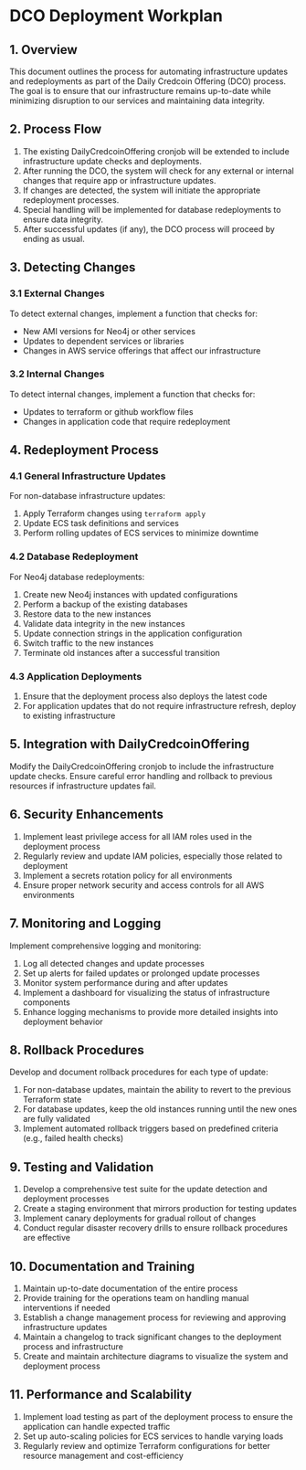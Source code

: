 # DCO Deployment Workplan

## 1. Overview

This document outlines the process for automating infrastructure updates and redeployments as part of the Daily Credcoin Offering (DCO) process. The goal is to ensure that our infrastructure remains up-to-date while minimizing disruption to our services and maintaining data integrity.

## 2. Process Flow

1. The existing DailyCredcoinOffering cronjob will be extended to include infrastructure update checks and deployments.
2. After running the DCO, the system will check for any external or internal changes that require app or infrastructure updates.
3. If changes are detected, the system will initiate the appropriate redeployment processes.
4. Special handling will be implemented for database redeployments to ensure data integrity.
5. After successful updates (if any), the DCO process will proceed by ending as usual.

## 3. Detecting Changes

### 3.1 External Changes

To detect external changes, implement a function that checks for:

- New AMI versions for Neo4j or other services
- Updates to dependent services or libraries
- Changes in AWS service offerings that affect our infrastructure

### 3.2 Internal Changes

To detect internal changes, implement a function that checks for:

- Updates to terraform or github workflow files
- Changes in application code that require redeployment

## 4. Redeployment Process

### 4.1 General Infrastructure Updates

For non-database infrastructure updates:

1. Apply Terraform changes using `terraform apply`
2. Update ECS task definitions and services
3. Perform rolling updates of ECS services to minimize downtime

### 4.2 Database Redeployment

For Neo4j database redeployments:

1. Create new Neo4j instances with updated configurations
2. Perform a backup of the existing databases
3. Restore data to the new instances
4. Validate data integrity in the new instances
5. Update connection strings in the application configuration
6. Switch traffic to the new instances
7. Terminate old instances after a successful transition

### 4.3 Application Deployments

1. Ensure that the deployment process also deploys the latest code
2. For application updates that do not require infrastructure refresh, deploy to existing infrastructure

## 5. Integration with DailyCredcoinOffering

Modify the DailyCredcoinOffering cronjob to include the infrastructure update checks. Ensure careful error handling and rollback to previous resources if infrastructure updates fail.

## 6. Security Enhancements

1. Implement least privilege access for all IAM roles used in the deployment process
2. Regularly review and update IAM policies, especially those related to deployment
3. Implement a secrets rotation policy for all environments
4. Ensure proper network security and access controls for all AWS environments

## 7. Monitoring and Logging

Implement comprehensive logging and monitoring:

1. Log all detected changes and update processes
2. Set up alerts for failed updates or prolonged update processes
3. Monitor system performance during and after updates
4. Implement a dashboard for visualizing the status of infrastructure components
5. Enhance logging mechanisms to provide more detailed insights into deployment behavior

## 8. Rollback Procedures

Develop and document rollback procedures for each type of update:

1. For non-database updates, maintain the ability to revert to the previous Terraform state
2. For database updates, keep the old instances running until the new ones are fully validated
3. Implement automated rollback triggers based on predefined criteria (e.g., failed health checks)

## 9. Testing and Validation

1. Develop a comprehensive test suite for the update detection and deployment processes
2. Create a staging environment that mirrors production for testing updates
3. Implement canary deployments for gradual rollout of changes
4. Conduct regular disaster recovery drills to ensure rollback procedures are effective

## 10. Documentation and Training

1. Maintain up-to-date documentation of the entire process
2. Provide training for the operations team on handling manual interventions if needed
3. Establish a change management process for reviewing and approving infrastructure updates
4. Maintain a changelog to track significant changes to the deployment process and infrastructure
5. Create and maintain architecture diagrams to visualize the system and deployment process

## 11. Performance and Scalability

1. Implement load testing as part of the deployment process to ensure the application can handle expected traffic
2. Set up auto-scaling policies for ECS services to handle varying loads
3. Regularly review and optimize Terraform configurations for better resource management and cost-efficiency

